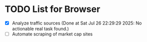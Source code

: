 # TODO List for Browser

- [x] Analyze traffic sources  (Done at Sat Jul 26 22:29:29 2025: No actionable real task found.)
- [ ] Automate scraping of market cap sites